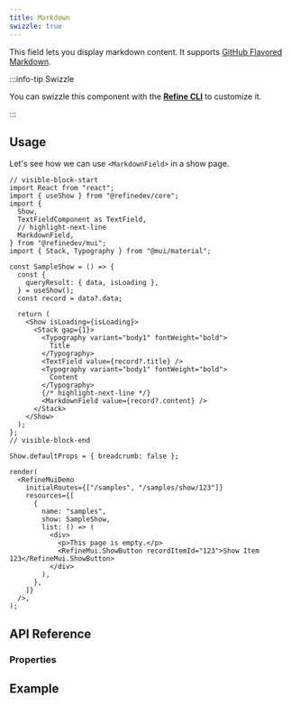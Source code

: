 ```yaml
---
title: Markdown
swizzle: true
---
```


This field lets you display markdown content. It supports [GitHub Flavored Markdown](https://github.github.com/gfm/).

:::info-tip Swizzle

You can swizzle this component with the [**Refine CLI**](/docs/packages/list-of-packages) to customize it.

:::

## Usage

Let's see how we can use `<MarkdownField>` in a show page.

```tsx live hideCode url=http://localhost:3000/posts/show/123
// visible-block-start
import React from "react";
import { useShow } from "@refinedev/core";
import {
  Show,
  TextFieldComponent as TextField,
  // highlight-next-line
  MarkdownField,
} from "@refinedev/mui";
import { Stack, Typography } from "@mui/material";

const SampleShow = () => {
  const {
    queryResult: { data, isLoading },
  } = useShow();
  const record = data?.data;

  return (
    <Show isLoading={isLoading}>
      <Stack gap={1}>
        <Typography variant="body1" fontWeight="bold">
          Title
        </Typography>
        <TextField value={record?.title} />
        <Typography variant="body1" fontWeight="bold">
          Content
        </Typography>
        {/* highlight-next-line */}
        <MarkdownField value={record?.content} />
      </Stack>
    </Show>
  );
};
// visible-block-end

Show.defaultProps = { breadcrumb: false };

render(
  <RefineMuiDemo
    initialRoutes={["/samples", "/samples/show/123"]}
    resources={[
      {
        name: "samples",
        show: SampleShow,
        list: () => (
          <div>
            <p>This page is empty.</p>
            <RefineMui.ShowButton recordItemId="123">Show Item 123</RefineMui.ShowButton>
          </div>
        ),
      },
    ]}
  />,
);
```

## API Reference

### Properties

<PropsTable module="@refinedev/antd/MarkdownField" value-description="Markdown data to render"/>

## Example

<CodeSandboxExample path="input-custom" />
